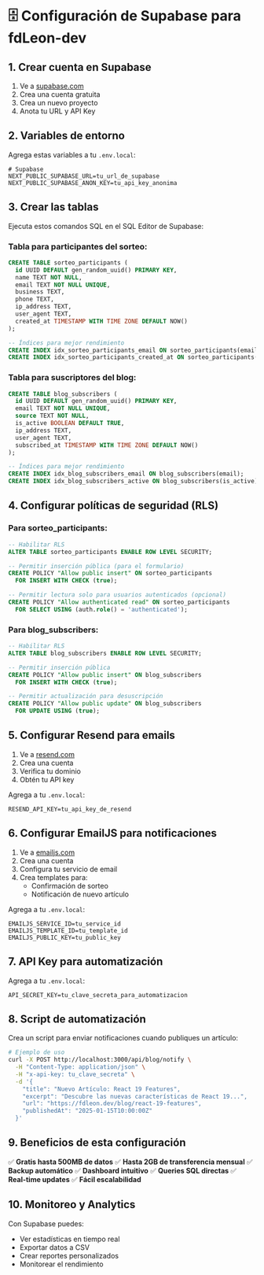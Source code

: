# 🗄️ Configuración de Supabase para fdLeon-dev

## 1. Crear cuenta en Supabase

1. Ve a [supabase.com](https://supabase.com)
2. Crea una cuenta gratuita
3. Crea un nuevo proyecto
4. Anota tu URL y API Key

## 2. Variables de entorno

Agrega estas variables a tu `.env.local`:

```env
# Supabase
NEXT_PUBLIC_SUPABASE_URL=tu_url_de_supabase
NEXT_PUBLIC_SUPABASE_ANON_KEY=tu_api_key_anonima
```

## 3. Crear las tablas

Ejecuta estos comandos SQL en el SQL Editor de Supabase:

### Tabla para participantes del sorteo:
```sql
CREATE TABLE sorteo_participants (
  id UUID DEFAULT gen_random_uuid() PRIMARY KEY,
  name TEXT NOT NULL,
  email TEXT NOT NULL UNIQUE,
  business TEXT,
  phone TEXT,
  ip_address TEXT,
  user_agent TEXT,
  created_at TIMESTAMP WITH TIME ZONE DEFAULT NOW()
);

-- Índices para mejor rendimiento
CREATE INDEX idx_sorteo_participants_email ON sorteo_participants(email);
CREATE INDEX idx_sorteo_participants_created_at ON sorteo_participants(created_at);
```

### Tabla para suscriptores del blog:
```sql
CREATE TABLE blog_subscribers (
  id UUID DEFAULT gen_random_uuid() PRIMARY KEY,
  email TEXT NOT NULL UNIQUE,
  source TEXT NOT NULL,
  is_active BOOLEAN DEFAULT TRUE,
  ip_address TEXT,
  user_agent TEXT,
  subscribed_at TIMESTAMP WITH TIME ZONE DEFAULT NOW()
);

-- Índices para mejor rendimiento
CREATE INDEX idx_blog_subscribers_email ON blog_subscribers(email);
CREATE INDEX idx_blog_subscribers_active ON blog_subscribers(is_active);
```

## 4. Configurar políticas de seguridad (RLS)

### Para sorteo_participants:
```sql
-- Habilitar RLS
ALTER TABLE sorteo_participants ENABLE ROW LEVEL SECURITY;

-- Permitir inserción pública (para el formulario)
CREATE POLICY "Allow public insert" ON sorteo_participants
  FOR INSERT WITH CHECK (true);

-- Permitir lectura solo para usuarios autenticados (opcional)
CREATE POLICY "Allow authenticated read" ON sorteo_participants
  FOR SELECT USING (auth.role() = 'authenticated');
```

### Para blog_subscribers:
```sql
-- Habilitar RLS
ALTER TABLE blog_subscribers ENABLE ROW LEVEL SECURITY;

-- Permitir inserción pública
CREATE POLICY "Allow public insert" ON blog_subscribers
  FOR INSERT WITH CHECK (true);

-- Permitir actualización para desuscripción
CREATE POLICY "Allow public update" ON blog_subscribers
  FOR UPDATE USING (true);
```

## 5. Configurar Resend para emails

1. Ve a [resend.com](https://resend.com)
2. Crea una cuenta
3. Verifica tu dominio
4. Obtén tu API key

Agrega a tu `.env.local`:
```env
RESEND_API_KEY=tu_api_key_de_resend
```

## 6. Configurar EmailJS para notificaciones

1. Ve a [emailjs.com](https://emailjs.com)
2. Crea una cuenta
3. Configura tu servicio de email
4. Crea templates para:
   - Confirmación de sorteo
   - Notificación de nuevo artículo

Agrega a tu `.env.local`:
```env
EMAILJS_SERVICE_ID=tu_service_id
EMAILJS_TEMPLATE_ID=tu_template_id
EMAILJS_PUBLIC_KEY=tu_public_key
```

## 7. API Key para automatización

Agrega a tu `.env.local`:
```env
API_SECRET_KEY=tu_clave_secreta_para_automatizacion
```

## 8. Script de automatización

Crea un script para enviar notificaciones cuando publiques un artículo:

```bash
# Ejemplo de uso
curl -X POST http://localhost:3000/api/blog/notify \
  -H "Content-Type: application/json" \
  -H "x-api-key: tu_clave_secreta" \
  -d '{
    "title": "Nuevo Artículo: React 19 Features",
    "excerpt": "Descubre las nuevas características de React 19...",
    "url": "https://fdleon.dev/blog/react-19-features",
    "publishedAt": "2025-01-15T10:00:00Z"
  }'
```

## 9. Beneficios de esta configuración

✅ **Gratis hasta 500MB de datos**
✅ **Hasta 2GB de transferencia mensual**
✅ **Backup automático**
✅ **Dashboard intuitivo**
✅ **Queries SQL directas**
✅ **Real-time updates**
✅ **Fácil escalabilidad**

## 10. Monitoreo y Analytics

Con Supabase puedes:
- Ver estadísticas en tiempo real
- Exportar datos a CSV
- Crear reportes personalizados
- Monitorear el rendimiento


